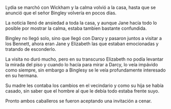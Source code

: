 Lydia se marchó con Wickham y la calma volvió a la casa, hasta que se anunció que el señor Bingley volvería en pocos días.

La noticia llenó de ansiedad a toda la casa, y aunque Jane hacía todo lo posible por mostrar la calma, estaba tambien bastante confundida.

Bingley no llegó solo, sino que llegó con Darcy y pasaron juntos a visitar a los Bennett, ahora eran Jane y Elizabeth las que estaban emocionadas y tratando de esconderlo.

La visita no duró mucho, pero en su transcurso Elizabeth no podía levantar la mirada del piso y cuando lo hacía para mirar a Darcy, lo veía impávido como siempre, sin embargo a Binglesy se le veía profundamente interesado en su hermana.

Su madre les contaba los cambios en el vecindario y como su hija se había casado, sin saber que el hombre al que le debía todo estaba frente suyo.

Pronto ambos caballeros se fueron aceptando una invitación a cenar.
